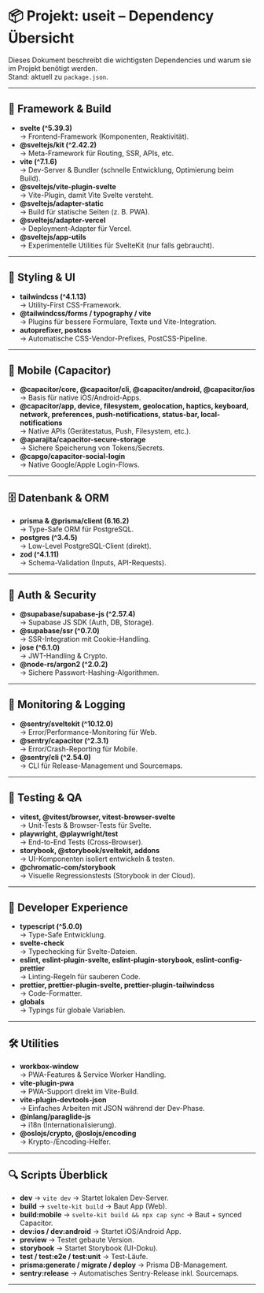 # 📦 Projekt: useit – Dependency Übersicht

Dieses Dokument beschreibt die wichtigsten Dependencies und warum sie im Projekt benötigt werden.  
Stand: aktuell zu `package.json`.

---

## 🚀 Framework & Build

- **svelte (^5.39.3)**  
  → Frontend-Framework (Komponenten, Reaktivität).
- **@sveltejs/kit (^2.42.2)**  
  → Meta-Framework für Routing, SSR, APIs, etc.
- **vite (^7.1.6)**  
  → Dev-Server & Bundler (schnelle Entwicklung, Optimierung beim Build).
- **@sveltejs/vite-plugin-svelte**  
  → Vite-Plugin, damit Vite Svelte versteht.
- **@sveltejs/adapter-static**  
  → Build für statische Seiten (z. B. PWA).
- **@sveltejs/adapter-vercel**  
  → Deployment-Adapter für Vercel.
- **@sveltejs/app-utils**  
  → Experimentelle Utilities für SvelteKit (nur falls gebraucht).

---

## 🎨 Styling & UI

- **tailwindcss (^4.1.13)**  
  → Utility-First CSS-Framework.
- **@tailwindcss/forms / typography / vite**  
  → Plugins für bessere Formulare, Texte und Vite-Integration.
- **autoprefixer, postcss**  
  → Automatische CSS-Vendor-Prefixes, PostCSS-Pipeline.

---

## 📱 Mobile (Capacitor)

- **@capacitor/core, @capacitor/cli, @capacitor/android, @capacitor/ios**  
  → Basis für native iOS/Android-Apps.
- **@capacitor/app, device, filesystem, geolocation, haptics, keyboard, network, preferences, push-notifications, status-bar, local-notifications**  
  → Native APIs (Gerätestatus, Push, Filesystem, etc.).
- **@aparajita/capacitor-secure-storage**  
  → Sichere Speicherung von Tokens/Secrets.
- **@capgo/capacitor-social-login**  
  → Native Google/Apple Login-Flows.

---

## 🗄️ Datenbank & ORM

- **prisma & @prisma/client (6.16.2)**  
  → Type-Safe ORM für PostgreSQL.
- **postgres (^3.4.5)**  
  → Low-Level PostgreSQL-Client (direkt).
- **zod (^4.1.11)**  
  → Schema-Validation (Inputs, API-Requests).

---

## 🔑 Auth & Security

- **@supabase/supabase-js (^2.57.4)**  
  → Supabase JS SDK (Auth, DB, Storage).
- **@supabase/ssr (^0.7.0)**  
  → SSR-Integration mit Cookie-Handling.
- **jose (^6.1.0)**  
  → JWT-Handling & Crypto.
- **@node-rs/argon2 (^2.0.2)**  
  → Sichere Passwort-Hashing-Algorithmen.

---

## 🐞 Monitoring & Logging

- **@sentry/sveltekit (^10.12.0)**  
  → Error/Performance-Monitoring für Web.
- **@sentry/capacitor (^2.3.1)**  
  → Error/Crash-Reporting für Mobile.
- **@sentry/cli (^2.54.0)**  
  → CLI für Release-Management und Sourcemaps.

---

## 🧪 Testing & QA

- **vitest, @vitest/browser, vitest-browser-svelte**  
  → Unit-Tests & Browser-Tests für Svelte.
- **playwright, @playwright/test**  
  → End-to-End Tests (Cross-Browser).
- **storybook, @storybook/sveltekit, addons**  
  → UI-Komponenten isoliert entwickeln & testen.
- **@chromatic-com/storybook**  
  → Visuelle Regressionstests (Storybook in der Cloud).

---

## 🔧 Developer Experience

- **typescript (^5.0.0)**  
  → Type-Safe Entwicklung.
- **svelte-check**  
  → Typechecking für Svelte-Dateien.
- **eslint, eslint-plugin-svelte, eslint-plugin-storybook, eslint-config-prettier**  
  → Linting-Regeln für sauberen Code.
- **prettier, prettier-plugin-svelte, prettier-plugin-tailwindcss**  
  → Code-Formatter.
- **globals**  
  → Typings für globale Variablen.

---

## 🛠️ Utilities

- **workbox-window**  
  → PWA-Features & Service Worker Handling.
- **vite-plugin-pwa**  
  → PWA-Support direkt im Vite-Build.
- **vite-plugin-devtools-json**  
  → Einfaches Arbeiten mit JSON während der Dev-Phase.
- **@inlang/paraglide-js**  
  → i18n (Internationalisierung).
- **@oslojs/crypto, @oslojs/encoding**  
  → Krypto-/Encoding-Helfer.

---

## 🔍 Scripts Überblick

- **dev** → `vite dev` → Startet lokalen Dev-Server.
- **build** → `svelte-kit build` → Baut App (Web).
- **build:mobile** → `svelte-kit build && npx cap sync` → Baut + synced Capacitor.
- **dev:ios / dev:android** → Startet iOS/Android App.
- **preview** → Testet gebaute Version.
- **storybook** → Startet Storybook (UI-Doku).
- **test / test:e2e / test:unit** → Test-Läufe.
- **prisma:generate / migrate / deploy** → Prisma DB-Management.
- **sentry:release** → Automatisches Sentry-Release inkl. Sourcemaps.

---
